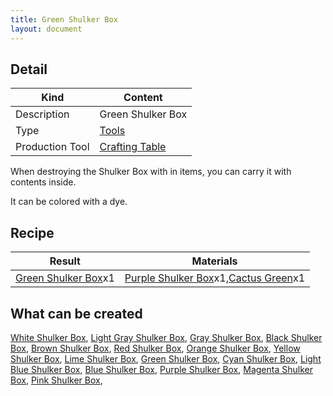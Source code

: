 ```yaml
---
title: Green Shulker Box
layout: document
---
```

## Detail

|Kind|Content|
|---|---|
|Description|Green Shulker Box|
|Type|[Tools](Tools)|
|Production Tool|[Crafting Table](Crafting_Table)|

When destroying the Shulker Box with in items, you can carry it with contents inside.

It can be colored with a dye.

## Recipe

|Result|Materials|
|---|---|
|[Green Shulker Box](Green_Shulker_Box)x1|[Purple Shulker Box](Purple_Shulker_Box)x1,[Cactus Green](Cactus_Green)x1|

## What can be created

[White Shulker Box](White_Shulker_Box),
[Light Gray Shulker Box](Light_Gray_Shulker_Box),
[Gray Shulker Box](Gray_Shulker_Box),
[Black Shulker Box](Black_Shulker_Box),
[Brown Shulker Box](Brown_Shulker_Box),
[Red Shulker Box](Red_Shulker_Box),
[Orange Shulker Box](Orange_Shulker_Box),
[Yellow Shulker Box](Yellow_Shulker_Box),
[Lime Shulker Box](Lime_Shulker_Box),
[Green Shulker Box](Green_Shulker_Box),
[Cyan Shulker Box](Cyan_Shulker_Box),
[Light Blue Shulker Box](Light_Blue_Shulker_Box),
[Blue Shulker Box](Blue_Shulker_Box),
[Purple Shulker Box](Purple_Shulker_Box),
[Magenta Shulker Box](Magenta_Shulker_Box),
[Pink Shulker Box](Pink_Shulker_Box),
